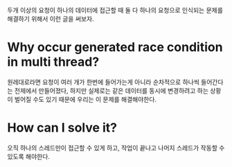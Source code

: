 두개 이상의 요청이 하나의 데이터에 접근할 때 둘 다 하나의 요청으로 인식되는 문제를 해결하기 위해서 이런 글을 써보자.

# Why occur generated race condition in multi thread?
원레대로라면 요청이 여러 개가 한번에 들어가는게 아니라 순차적으로 하나씩 들어간다는 전제에서 만들어졌다, 하지만 실제로는 같은 데이터를 동시에 변경하려고 하는 상황이 벌어질 수도 있기 때문에 우리는 이 문제를 해결해야한다.

# How can I solve it?
오직 하나의 스레드만이 접근할 수 있게 하고, 작업이 끝나고 나머지 스레드가 작동할 수 있도록 해야한다.